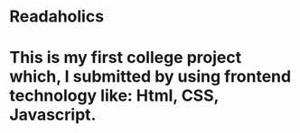 # Readaholics

# This is my first college project which, I submitted by using frontend technology like: Html, CSS, Javascript. 
